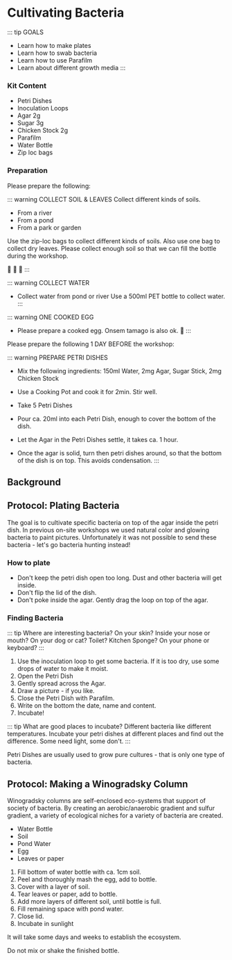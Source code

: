 # Cultivating Bacteria

::: tip GOALS
- Learn how to make plates
- Learn how to swab bacteria
- Learn how to use Parafilm
- Learn about different growth media
:::

### Kit Content

- Petri Dishes
- Inoculation Loops
- Agar 2g
- Sugar 3g
- Chicken Stock 2g
- Parafilm
- Water Bottle
- Zip loc bags

### Preparation

Please prepare the following:

::: warning COLLECT SOIL & LEAVES
Collect different kinds of soils.
- From a river
- From a pond
- From a park or garden

Use the zip-loc bags to collect different kinds of soils. Also use one bag to collect dry leaves.
Please collect enough soil so that we can fill the bottle during the workshop.

:leaves: :leaves: :leaves:
:::

::: warning COLLECT WATER
- Collect water from pond or river
Use a 500ml PET bottle to collect water.
:::

::: warning ONE COOKED EGG
- Please prepare a cooked egg. Onsem tamago is also ok.
:egg:
:::

Please prepare the following 1 DAY BEFORE the workshop:

::: warning PREPARE PETRI DISHES

- Mix the following ingredients: 150ml Water, 2mg Agar, Sugar Stick, 2mg Chicken Stock

- Use a Cooking Pot and cook it for 2min. Stir well.

- Take 5 Petri Dishes

- Pour ca. 20ml into each Petri Dish, enough to cover the bottom of the dish.

- Let the Agar in the Petri Dishes settle, it takes ca. 1 hour.

- Once the agar is solid, turn then petri dishes around, so that the bottom of the dish is on top. This avoids condensation.
:::

## Background

## Protocol: Plating Bacteria

The goal is to cultivate specific bacteria on top of the agar inside the petri dish. In previous on-site workshops we used natural color and glowing bacteria to paint pictures. Unfortunately it was not possible to send these bacteria - let's go bacteria hunting instead!

### How to plate

- Don't keep the petri dish open too long. Dust and other bacteria will get inside.
- Don't flip the lid of the dish.
- Don't poke inside the agar. Gently drag the loop on top of the agar.

### Finding Bacteria

::: tip Where are interesting bacteria?
On your skin? Inside your nose or mouth? On your dog or cat? Toilet? Kitchen Sponge? On your phone or keyboard?
:::

1. Use the inoculation loop to get some bacteria. If it is too dry, use some drops of water to make it moist.
2. Open the Petri Dish
3. Gently spread across the Agar.
4. Draw a picture - if you like.
5. Close the Petri Dish with Parafilm.
6. Write on the bottom the date, name and content.
7. Incubate!

::: tip What are good places to incubate?
Different bacteria like different temperatures. Incubate your petri dishes at different places and find out the difference. Some need light, some don't.
:::

Petri Dishes are usually used to grow pure cultures - that is only one type of bacteria.

## Protocol: Making a Winogradsky Column

Winogradsky columns are self-enclosed eco-systems that support of society of bacteria. By creating an aerobic/anaerobic gradient and sulfur gradient, a variety of ecological niches for a variety of bacteria are created.

- Water Bottle
- Soil
- Pond Water
- Egg
- Leaves or paper

1. Fill bottom of water bottle with ca. 1cm soil.
2. Peel and thoroughly mash the egg, add to bottle.
3. Cover with a layer of soil.
4. Tear leaves or paper, add to bottle.
5. Add more layers of different soil, until bottle is full.
6. Fill remaining space with pond water.
7. Close lid.
8. Incubate in sunlight

It will take some days and weeks to establish the ecosystem.

Do not mix or shake the finished bottle.
